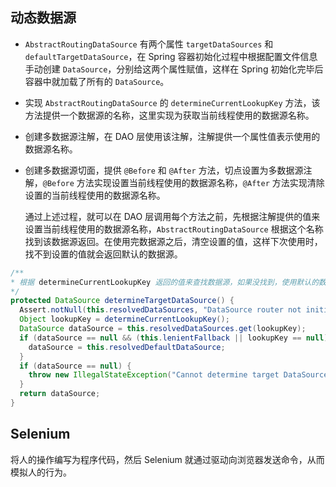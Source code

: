 ## 动态数据源
- `AbstractRoutingDataSource` 有两个属性 `targetDataSources` 和 `defaultTargetDataSource`，在 Spring 容器初始化过程中根据配置文件信息手动创建 `DataSource`，分别给这两个属性赋值，这样在 Spring 初始化完毕后容器中就加载了所有的 `DataSource`。
- 实现 `AbstractRoutingDataSource` 的 `determineCurrentLookupKey` 方法，该方法提供一个数据源的名称，这里实现为获取当前线程使用的数据源名称。
- 创建多数据源注解，在 DAO 层使用该注解，注解提供一个属性值表示使用的数据源名称。
- 创建多数据源切面，提供 `@Before` 和 `@After` 方法，切点设置为多数据源注解，`@Before` 方法实现设置当前线程使用的数据源名称，`@After` 方法实现清除设置的当前线程使用的数据源名称。

  通过上述过程，就可以在 DAO 层调用每个方法之前，先根据注解提供的值来设置当前线程使用的数据源名称，`AbstractRoutingDataSource` 根据这个名称找到该数据源返回。在使用完数据源之后，清空设置的值，这样下次使用时，找不到设置的值就会返回默认的数据源。  
  
```java
/**
* 根据 determineCurrentLookupKey 返回的值来查找数据源，如果没找到，使用默认的数据源
*/
protected DataSource determineTargetDataSource() {
  Assert.notNull(this.resolvedDataSources, "DataSource router not initialized");
  Object lookupKey = determineCurrentLookupKey();
  DataSource dataSource = this.resolvedDataSources.get(lookupKey);
  if (dataSource == null && (this.lenientFallback || lookupKey == null)) {
    dataSource = this.resolvedDefaultDataSource;
  }
  if (dataSource == null) {
    throw new IllegalStateException("Cannot determine target DataSource for lookup key [" + lookupKey + "]");
  }
  return dataSource;
}
```
## Selenium
将人的操作编写为程序代码，然后 Selenium 就通过驱动向浏览器发送命令，从而模拟人的行为。
